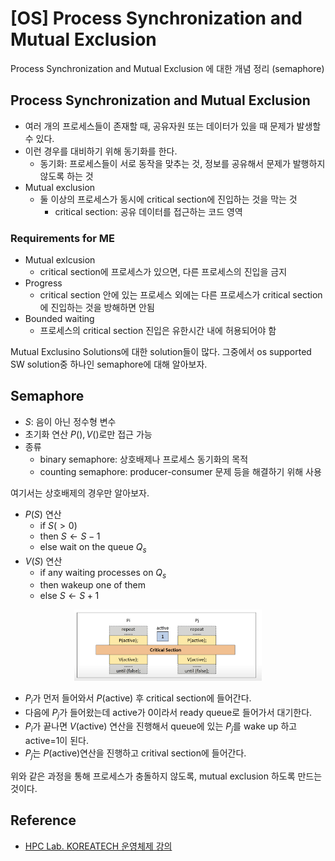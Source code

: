 # [OS] Process Synchronization and Mutual Exclusion


Process Synchronization and Mutual Exclusion 에 대한 개념 정리 (semaphore)

<!--more-->
## Process Synchronization and Mutual Exclusion
- 여러 개의 프로세스들이 존재할 때, 공유자원 또는 데이터가 있을 때 문제가 발생할 수 있다.
- 이런 경우를 대비하기 위해 동기화를 한다.
  - 동기화: 프로세스들이 서로 동작을 맞추는 것, 정보를 공유해서 문제가 발행하지 않도록 하는 것
- Mutual exclusion
  - 둘 이상의 프로세스가 동시에 critical section에 진입하는 것을 막는 것
    - critical section: 공유 데이터를 접근하는 코드 영역

### Requirements for ME
- Mutual exlcusion
  - critical section에 프로세스가 있으면, 다른 프로세스의 진입을 금지
- Progress
  - critical section 안에 있는 프로세스 외에는 다른 프로세스가 critical section에 진입하는 것을 방해하면 안됨
- Bounded waiting
  - 프로세스의 critical section 진입은 유한시간 내에 허용되어야 함

Mutual Exclusino Solutions에 대한 solution들이 많다. 그중에서 os supported SW solution중 하나인 semaphore에 대해 알아보자.

## Semaphore
- $S$: 음이 아닌 정수형 변수
- 초기화 연산 $P(),V()$로만 접근 가능
- 종류
  - binary semaphore: 상호배제나 프로세스 동기화의 목적
  - counting semaphore: producer-consumer 문제 등을 해결하기 위해 사용

여기서는 상호배제의 경우만 알아보자.

- $P(S)$ 연산
  - if $S( > 0)$
  - then $S \leftarrow S - 1$
  - else wait on the queue $Q_s$
- $V(S)$ 연산
  - if any waiting processes on $Q_s$
  - then wakeup one of them
  - else $S \leftarrow S + 1$

<center>
    <img src="https://github.com/minsoo9506/blog/blob/master/static/blog-imgs/os_Lec06_01.png?raw=true"  width="300">
</center>

- $P_i$가 먼저 들어와서 $P(\text{active})$ 후 critical section에 들어간다.
- 다음에 $P_j$가 들어왔는데 active가 0이라서 ready queue로 들어가서 대기한다.
- $P_i$가 끝나면 $V(\text{active})$ 연산을 진행해서 queue에 있는 $P_j$를 wake up 하고 active=1이 된다.
- $P_j$는 $P(\text{active})$연산을 진행하고 critival section에 들어간다.

위와 같은 과정을 통해 프로세스가 충돌하지 않도록, mutual exclusion 하도록 만드는 것이다.

## Reference
- [HPC Lab. KOREATECH 운영체제 강의](https://www.youtube.com/playlist?list=PLBrGAFAIyf5rby7QylRc6JxU5lzQ9c4tN)
